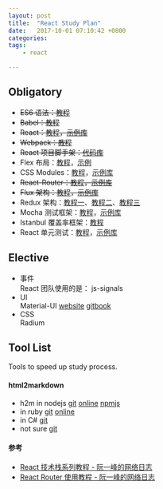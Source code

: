 ```yaml
---
layout: post
title:  "React Study Plan"
date:   2017-10-01 07:10:42 +0800
categories:  
tags: 
    - react

---
```


## Obligatory ##

- <del>ES6 语法：[教程](http://es6.ruanyifeng.com/)</del>
- <del>Babel：[教程](http://www.ruanyifeng.com/blog/2016/01/babel.html)</del>
- <del>React：[教程](http://www.ruanyifeng.com/blog/2015/03/react.html)，[示例库](https://github.com/ruanyf/react-demos)</del> 
- <del>Webpack：[教程](https://github.com/ruanyf/webpack-demos)</del>
- <del>React 项目脚手架：[代码库](https://github.com/ruanyf/react-babel-webpack-boilerplate)</del>
- Flex 布局：[教程](http://www.ruanyifeng.com/blog/2015/07/flex-grammar.html)，[示例](http://www.ruanyifeng.com/blog/2015/07/flex-examples.html)
- CSS Modules：[教程](http://www.ruanyifeng.com/blog/2016/06/css_modules.html)，[示例库](https://github.com/ruanyf/css-modules-demos)
- <del>React-Router：[教程](http://www.ruanyifeng.com/blog/2016/05/react_router.html)，[示例库](https://github.com/reactjs/react-router-tutorial/tree/master/lessons)</del>
- <del>Flux 架构：[教程](http://www.ruanyifeng.com/blog/2016/01/flux.html)，[示例库](https://github.com/ruanyf/extremely-simple-flux-demo)</del>
- Redux 架构：[教程一](http://www.ruanyifeng.com/blog/2016/09/redux_tutorial_part_one_basic_usages.html)、[教程二](http://www.ruanyifeng.com/blog/2016/09/redux_tutorial_part_two_async_operations.html)、[教程三](http://www.ruanyifeng.com/blog/2016/09/redux_tutorial_part_three_react-redux.html)
- Mocha 测试框架：[教程](http://www.ruanyifeng.com/blog/2015/12/a-mocha-tutorial-of-examples.html)，[示例库](https://github.com/ruanyf/mocha-demos)
- Istanbul 覆盖率框架：[教程](http://www.ruanyifeng.com/blog/2015/06/istanbul.html)
- React 单元测试：[教程](http://www.ruanyifeng.com/blog/2016/02/react-testing-tutorial.html)，[示例库](https://github.com/ruanyf/react-testing-demo)


## Elective ##
* 事件  
	React 团队使用的是： js-signals 
* UI  
	Material-UI
 [website](http://www.material-ui.com/#/) 
 [gitbook](https://www.gitbook.com/book/503945930/material-ui-chinese/details)  
* CSS  
	Radium  
## Tool List ##
Tools to speed up study process.

#### html2markdown ####

* h2m in nodejs [git](https://github.com/island205/h2m) 
 [online](http://tinyambition.com/h2m/)
 [npmjs](https://www.npmjs.com/package/html2markdown)
*  in ruby [git](https://github.com/29decibel/html2markdown) 
  [online](http://html2markdown.bayn.es)
*  in  C# [git](https://github.com/baynezy/Html2Markdown) 
*  not sure [git](https://github.com/WangYihang/HTML2Markdown)     





#### 参考 ####

* [React 技术栈系列教程 - 阮一峰的网络日志](http://www.ruanyifeng.com/blog/2016/09/react-technology-stack.html)
* [React Router 使用教程 - 阮一峰的网络日志](http://www.ruanyifeng.com/blog/2016/05/react_router.html)
